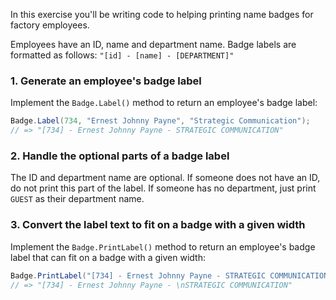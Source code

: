 In this exercise you'll be writing code to helping printing name
badges for factory employees.

Employees have an ID, name and department name. Badge labels are
formatted as follows: `"[id] - [name] - [DEPARTMENT]"`

### 1. Generate an employee's badge label

Implement the `Badge.Label()` method to return an employee's badge label:

```csharp
Badge.Label(734, "Ernest Johnny Payne", "Strategic Communication");
// => "[734] - Ernest Johnny Payne - STRATEGIC COMMUNICATION"
```

### 2. Handle the optional parts of a badge label

The ID and department name are optional. If someone does not have an
ID, do not print this part of the label.  If someone has no
department, just print `GUEST` as their department name.

### 3. Convert the label text to fit on a badge with a given width

Implement the `Badge.PrintLabel()` method to return an employee's
badge label that can fit on a badge with a given width:

```csharp
Badge.PrintLabel("[734] - Ernest Johnny Payne - STRATEGIC COMMUNICATION", 30);
// => "[734] - Ernest Johnny Payne - \nSTRATEGIC COMMUNICATION"
```
